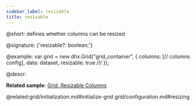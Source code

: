 ```yaml
---
sidebar_label: resizable
title: resizable
---          
```


@short: defines whether columns can be resized

@signature: {'resizable?: boolean;'}

@example:
var grid = new dhx.Grid("grid_container", {
    columns: [// columns config],
    data: dataset,
    resizable: true /*!*/
});



@descr: 

**Related sample**: [Grid. Resizable Columns](https://snippet.dhtmlx.com/aeqzuks0)

@related:grid/initialization.md#initialize-grid
grid/configuration.md#resizing


